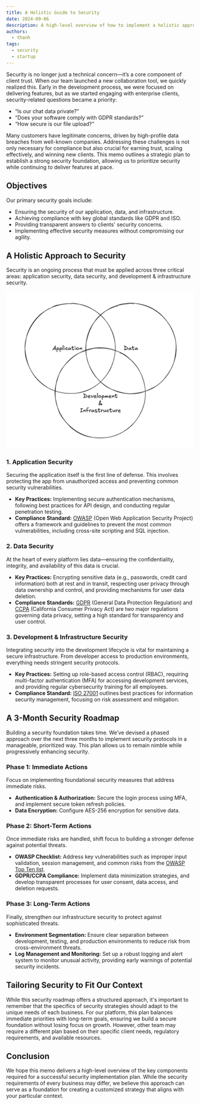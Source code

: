 ```yaml
---
title: A Holistic Guide to Security
date: 2024-09-06
description: A high-level overview of how to implement a holistic approach to securing your application platform.
authors:
  - thanh
tags:
  - security
  - startup
---
```


Security is no longer just a technical concern—it’s a core component of client trust. When our team launched a new collaboration tool, we quickly realized this. Early in the development process, we were focused on delivering features, but as we started engaging with enterprise clients, security-related questions became a priority:

- “Is our chat data private?”
- “Does your software comply with GDPR standards?”
- “How secure is our file upload?”

Many customers have legitimate concerns, driven by high-profile data breaches from well-known companies. Addressing these challenges is not only necessary for compliance but also crucial for earning trust, scaling effectively, and winning new clients. This memo outlines a strategic plan to establish a strong security foundation, allowing us to prioritize security while continuing to deliver features at pace.

## Objectives

Our primary security goals include:

- Ensuring the security of our application, data, and infrastructure.
- Achieving compliance with key global standards like GDPR and ISO.
- Providing transparent answers to clients' security concerns.
- Implementing effective security measures without compromising our agility.

## A Holistic Approach to Security

Security is an ongoing process that must be applied across three critical areas: application security, data security, and development & infrastructure security.

![](assets/a-holistic-guide-to-security-20240906110413200.webp)

### 1. Application Security

Securing the application itself is the first line of defense. This involves protecting the app from unauthorized access and preventing common security vulnerabilities.

- **Key Practices:** Implementing secure authentication mechanisms, following best practices for API design, and conducting regular penetration testing.
- **Compliance Standard:** [OWASP](https://owasp.org/) (Open Web Application Security Project) offers a framework and guidelines to prevent the most common vulnerabilities, including cross-site scripting and SQL injection.

### 2. Data Security

At the heart of every platform lies data—ensuring the confidentiality, integrity, and availability of this data is crucial.

- **Key Practices:** Encrypting sensitive data (e.g., passwords, credit card information) both at rest and in transit, respecting user privacy through data ownership and control, and providing mechanisms for user data deletion.
- **Compliance Standards:** [GDPR](https://gdpr-info.eu/) (General Data Protection Regulation) and [CCPA](https://oag.ca.gov/privacy/ccpa) (California Consumer Privacy Act) are two major regulations governing data privacy, setting a high standard for transparency and user control.

### 3. Development & Infrastructure Security

Integrating security into the development lifecycle is vital for maintaining a secure infrastructure. From developer access to production environments, everything needs stringent security protocols.

- **Key Practices:** Setting up role-based access control (RBAC), requiring multi-factor authentication (MFA) for accessing development services, and providing regular cybersecurity training for all employees.
- **Compliance Standard:** [ISO 27001](https://www.iso.org/standard/27001) outlines best practices for information security management, focusing on risk assessment and mitigation.

## A 3-Month Security Roadmap

Building a security foundation takes time. We’ve devised a phased approach over the next three months to implement security protocols in a manageable, prioritized way. This plan allows us to remain nimble while progressively enhancing security.

### Phase 1: Immediate Actions

Focus on implementing foundational security measures that address immediate risks.

- **Authentication & Authorization:** Secure the login process using MFA, and implement secure token refresh policies.
- **Data Encryption:** Configure AES-256 encryption for sensitive data.

### Phase 2: Short-Term Actions

Once immediate risks are handled, shift focus to building a stronger defense against potential threats.

- **OWASP Checklist:** Address key vulnerabilities such as improper input validation, session management, and common risks from the [OWASP Top Ten list](https://owasp.org/www-project-top-ten/).
- **GDPR/CCPA Compliance:** Implement data minimization strategies, and develop transparent processes for user consent, data access, and deletion requests.

### Phase 3: Long-Term Actions

Finally, strengthen our infrastructure security to protect against sophisticated threats.

- **Environment Segmentation:** Ensure clear separation between development, testing, and production environments to reduce risk from cross-environment threats.
- **Log Management and Monitoring:** Set up a robust logging and alert system to monitor unusual activity, providing early warnings of potential security incidents.

## Tailoring Security to Fit Our Context

While this security roadmap offers a structured approach, it's important to remember that the specifics of security strategies should adapt to the unique needs of each business. For our platform, this plan balances immediate priorities with long-term goals, ensuring we build a secure foundation without losing focus on growth. However, other team may require a different plan based on their specific client needs, regulatory requirements, and available resources.

## Conclusion

We hope this memo delivers a high-level overview of the key components required for a successful security implementation plan. While the security requirements of every business may differ, we believe this approach can serve as a foundation for creating a customized strategy that aligns with your particular context.

